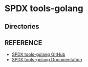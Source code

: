 # SPDX tools-golang

## Directories



## REFERENCE

- [SPDX tools-golang GitHub](https://github.com/spdx/tools-golang?tab=readme-ov-file)
- [SPDX tools-golang Documentation](https://pkg.go.dev/github.com/spdx/tools-golang)